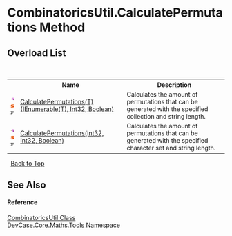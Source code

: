 # CombinatoricsUtil.CalculatePermutations Method 
 


## Overload List
&nbsp;<table><tr><th></th><th>Name</th><th>Description</th></tr><tr><td>![Public method](media/pubmethod.gif "Public method")![Static member](media/static.gif "Static member")![Code example](media/CodeExample.png "Code example")</td><td><a href="M_DevCase_Core_Maths_Tools_CombinatoricsUtil_CalculatePermutations__1">CalculatePermutations(T)(IEnumerable(T), Int32, Boolean)</a></td><td>
Calculates the amount of permutations that can be generated with the specified collection and string length.</td></tr><tr><td>![Public method](media/pubmethod.gif "Public method")![Static member](media/static.gif "Static member")![Code example](media/CodeExample.png "Code example")</td><td><a href="M_DevCase_Core_Maths_Tools_CombinatoricsUtil_CalculatePermutations">CalculatePermutations(Int32, Int32, Boolean)</a></td><td>
Calculates the amount of permutations that can be generated with the specified character set and string length.</td></tr></table>&nbsp;
<a href="#combinatoricsutil.calculatepermutations-method">Back to Top</a>

## See Also


#### Reference
<a href="T_DevCase_Core_Maths_Tools_CombinatoricsUtil">CombinatoricsUtil Class</a><br /><a href="N_DevCase_Core_Maths_Tools">DevCase.Core.Maths.Tools Namespace</a><br />